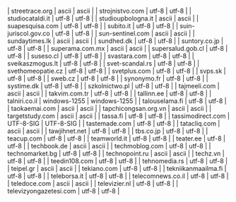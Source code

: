 | streetrace.org | ascii | ascii |
| strojnistvo.com | utf-8 | utf-8 |
| studiocataldi.it | utf-8 | utf-8 |
| studioupbologna.it | ascii | ascii |
| suapesquisa.com | utf-8 | utf-8 |
| subito.it | utf-8 | utf-8 |
| suin-juriscol.gov.co | utf-8 | utf-8 |
| sun-sentinel.com | ascii | ascii |
| sundaytimes.lk | ascii | ascii |
| sundhed.dk | utf-8 | utf-8 |
| suntory.co.jp | utf-8 | utf-8 |
| superama.com.mx | ascii | ascii |
| supersalud.gob.cl | utf-8 | utf-8 |
| suseso.cl | utf-8 | utf-8 |
| svastara.com | utf-8 | utf-8 |
| sveikaszmogus.lt | utf-8 | utf-8 |
| svet-scandal.rs | utf-8 | utf-8 |
| svethomeopatie.cz | utf-8 | utf-8 |
| svetplus.com | utf-8 | utf-8 |
| svps.sk | utf-8 | utf-8 |
| sweb.cz | utf-8 | utf-8 |
| synonymo.fr | utf-8 | utf-8 |
| systime.dk | utf-8 | utf-8 |
| szkolnictwo.pl | utf-8 | utf-8 |
| tajmeeli.com | ascii | ascii |
| takvim.com.tr | utf-8 | utf-8 |
| tallinn.ee | utf-8 | utf-8 |
| talniri.co.il | windows-1255 | windows-1255 |
| talouselama.fi | utf-8 | utf-8 |
| taokaemai.com | ascii | ascii |
| tapchicongsan.org.vn | ascii | ascii |
| targetstudy.com | ascii | ascii |
| tassa.fi | utf-8 | utf-8 |
| tassimodirect.com | UTF-8-SIG | UTF-8-SIG |
| tastemade.com | utf-8 | utf-8 |
| tatacliq.com | ascii | ascii |
| tawjihnet.net | utf-8 | utf-8 |
| tbs.co.jp | utf-8 | utf-8 |
| teacup.com | utf-8 | utf-8 |
| teamworld.it | utf-8 | utf-8 |
| teater.ee | utf-8 | utf-8 |
| techbook.de | ascii | ascii |
| techmoblog.com | utf-8 | utf-8 |
| technomarket.bg | utf-8 | utf-8 |
| technopoint.ru | ascii | ascii |
| techz.vn | utf-8 | utf-8 |
| teedin108.com | utf-8 | utf-8 |
| tehnomedia.rs | utf-8 | utf-8 |
| teipel.gr | ascii | ascii |
| tekiano.com | utf-8 | utf-8 |
| tekniikanmaailma.fi | utf-8 | utf-8 |
| teleborsa.it | utf-8 | utf-8 |
| telecomnews.co.il | utf-8 | utf-8 |
| teledoce.com | ascii | ascii |
| televizier.nl | utf-8 | utf-8 |
| televizyongazetesi.com | utf-8 | utf-8 |
